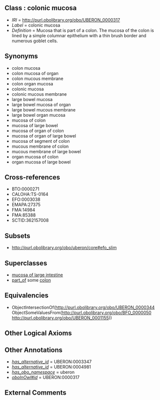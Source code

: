 
## Class : colonic mucosa

 * *IRI* = http://purl.obolibrary.org/obo/UBERON_0000317
 * *Label* = colonic mucosa
 * *Definition* = Mucosa that is part of a colon. The mucosa of the colon is lined by a simple columnar epithelium with a thin brush border and numerous goblet cells.

## Synonyms

 * colon mucosa
 * colon mucosa of organ
 * colon mucous membrane
 * colon organ mucosa
 * colonic mucosa
 * colonic mucous membrane
 * large bowel mucosa
 * large bowel mucosa of organ
 * large bowel mucous membrane
 * large bowel organ mucosa
 * mucosa of colon
 * mucosa of large bowel
 * mucosa of organ of colon
 * mucosa of organ of large bowel
 * mucosa of segment of colon
 * mucous membrane of colon
 * mucous membrane of large bowel
 * organ mucosa of colon
 * organ mucosa of large bowel

## Cross-references

 * BTO:0000271
 * CALOHA:TS-0164
 * EFO:0003038
 * EMAPA:27375
 * FMA:14984
 * FMA:85388
 * SCTID:362157008

## Subsets

 * http://purl.obolibrary.org/obo/uberon/core#efo_slim

## Superclasses

 * [mucosa of large intestine](../../UBERON/07/UBERON_0001207.md)
 * [part_of](../../BFO/50/BFO_0000050.md) some [colon](../../UBERON/55/UBERON_0001155.md)

## Equivalencies

 * ObjectIntersectionOf(<http://purl.obolibrary.org/obo/UBERON_0000344> ObjectSomeValuesFrom(<http://purl.obolibrary.org/obo/BFO_0000050> <http://purl.obolibrary.org/obo/UBERON_0001155>))

## Other Logical Axioms


## Other Annotations

 * *[has_alternative_id](../../Id/oboInOwl#hasAlternativeId.md)* = UBERON:0003347
 * *[has_alternative_id](../../Id/oboInOwl#hasAlternativeId.md)* = UBERON:0004981
 * *[has_obo_namespace](../../ce/oboInOwl#hasOBONamespace.md)* = uberon
 * *[oboInOwl#id](../../id/oboInOwl#id.md)* = UBERON:0000317

## External Comments

